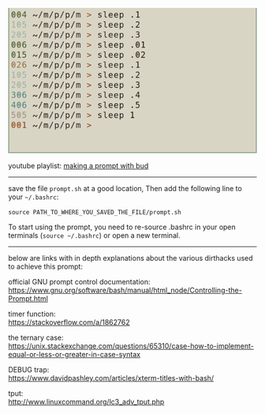 ![screenshot](screenshot.png)  
 
youtube playlist: [making a prompt with bud]

---

save the file `prompt.sh` at a good location, Then add the following line to your `~/.bashrc`:  

```shell
source PATH_TO_WHERE_YOU_SAVED_THE_FILE/prompt.sh
```

To start using the prompt, you need to re-source .bashrc in your open terminals (`source ~/.bashrc`) or open a new terminal.  

---

below are links with in depth explanations about the various dirthacks used to achieve this prompt:  

official GNU prompt control documentation:  
<https://www.gnu.org/software/bash/manual/html_node/Controlling-the-Prompt.html>  

timer function:  
<https://stackoverflow.com/a/1862762>  

the ternary case:  
<https://unix.stackexchange.com/questions/65310/case-how-to-implement-equal-or-less-or-greater-in-case-syntax>  

DEBUG trap:  
<https://www.davidpashley.com/articles/xterm-titles-with-bash/>    

tput:  
<http://www.linuxcommand.org/lc3_adv_tput.php>    

[making a prompt with bud]: https://www
